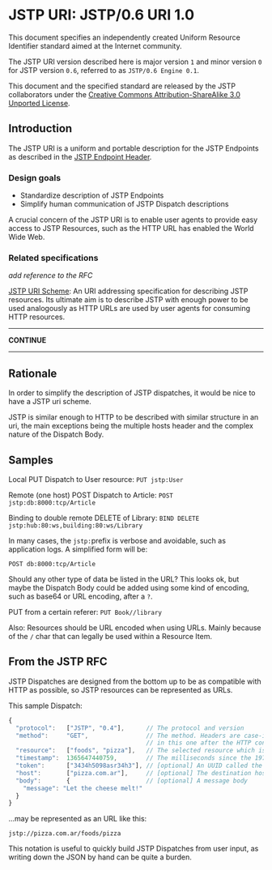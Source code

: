 JSTP URI: JSTP/0.6 URI 1.0
=======================

This document specifies an independently created Uniform Resource Identifier standard aimed at the Internet community. 

The JSTP URI version described here is major version `1` and minor version `0` for JSTP version `0.6`, referred to as `JSTP/0.6 Engine 0.1`.

This document and the specified standard are released by the JSTP collaborators under the [Creative Commons Attribution-ShareAlike 3.0 Unported License](http://creativecommons.org/licenses/by-sa/3.0/deed).

Introduction
---------------

The JSTP URI is a uniform and portable description for the JSTP Endpoints as described in the [JSTP Endpoint Header](//github.com/jstp/jstp-rfc/blob/master/version/0.6/syntax/endpoint.md).

### Design goals

- Standardize description of JSTP Endpoints
- Simplify human communication of JSTP Dispatch descriptions

A crucial concern of the JSTP URI is to enable user agents to provide easy access to JSTP Resources, such as the HTTP URL has enabled the World Wide Web.

### Related specifications

_add reference to the RFC_

[JSTP URI Scheme](https://github.com/jstp/jstp-uri): An URI addressing specification for describing JSTP resources. Its ultimate aim is to describe JSTP with enough power to be used analogously as HTTP URLs are used by user agents for consuming HTTP resources.

---

**CONTINUE**

---

Rationale
---------

In order to simplify the description of JSTP dispatches, it would be nice to have a JSTP uri scheme.

JSTP is similar enough to HTTP to be described with similar structure in an uri, the main exceptions being the multiple hosts header and the complex nature of the Dispatch Body.

Samples
-------

Local PUT Dispatch to User resource: `PUT jstp:User`

Remote (one host) POST Dispatch to Article: `POST jstp:db:8000:tcp/Article`

Binding to double remote DELETE of Library: `BIND DELETE jstp:hub:80:ws,building:80:ws/Library`

In many cases, the `jstp:`prefix is verbose and avoidable, such as application logs. A simplified form will be:

`POST db:8000:tcp/Article`

Should any other type of data be listed in the URL? This looks ok, but maybe the Dispatch Body could be added using some kind of encoding, such as base64 or URL encoding, after a `?`.

PUT from a certain referer: `PUT Book//library`

Also: Resources should be URL encoded when using URLs. Mainly because of the `/` char that can legally be used within a Resource Item.

From the JSTP RFC
-----------------

JSTP Dispatches are designed from the bottom up to be as compatible with HTTP as possible, so JSTP resources can be represented as URLs. 

This sample Dispatch:

```javascript
{
  "protocol":   ["JSTP", "0.4"],      // The protocol and version
  "method":     "GET",                // The method. Headers are case-insensitive but is customary to user uppercase
                                      // in this one after the HTTP convention
  "resource":   ["foods", "pizza"],   // The selected resource which is to be retrieved (since the method is GET)
  "timestamp":  1365647440759,        // The milliseconds since the 1970-01-01 00:00:00.000 (also known as the UNIX timestamp)
  "token":      ["3434h5098asr34h3"], // [optional] An UUID called the Transaction ID, used to track back Answer Dispatches
  "host":       ["pizza.com.ar"],     // [optional] The destination host to which the Dispatch is to be sent
  "body":       {                     // [optional] A message body
    "message": "Let the cheese melt!"       
  }
}
```

...may be represented as an URL like this:

    jstp://pizza.com.ar/foods/pizza

This notation is useful to quickly build JSTP Dispatches from user input, as writing down the JSON by hand can be quite a burden.
